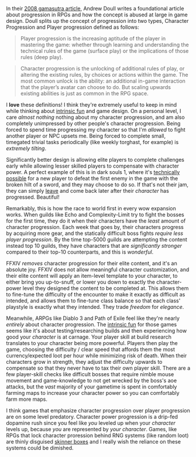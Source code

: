 In their [2008 gamasutra
article](https://www.gamasutra.com/view/news/111594/Opinion_On_Progression_In_Games.php),
Andrew Doull writes a foundational article about progression in RPGs and how
the concept is abused at large in game design. Doull splits up the concept of
progression into two types, Character Progression and Player progression
defined as follows:

> Player progression is the increasing aptitude of the player in mastering the
> game: whether through learning and understanding the technical rules of the
> game (surface play) or the implications of those rules (deep play).

> Character progression is the unlocking of additional rules of play, or
> altering the existing rules, by choices or actions within the game. The most
> common unlock is the ability: an additional in-game interaction that the
> player’s avatar can choose to do. But scaling upwards existing abilities is
> just as common in the RPG space.

I **love** these definitions! I think they're extremely useful to keep in mind
while thinking about [intrinsic fun](/posts/intrinsic-fun) and game design. On
a personal level, I care *almost nothing* nothing about my character progression,
and am also completely unimpressed by other people's character progression.
Being forced to spend time progressing my character so that I'm *allowed* to fight
another player or NPC upsets me. Being forced to complete small, timegated
trivial tasks periodically (like weekly torghast, for example) is *extremely
tilting*.

Significantly better design is allowing elite players to complete challenges
early while allowing lesser skilled players to compensate with character power.
A perfect example of this is in dark souls 1, where it's [technically
possible](https://youtu.be/K2NnqEb0Xr0?t=42) for a new player to defeat the
first enemy in the game with the broken hilt of a sword, and they may choose to
do so. If that's not their jam, they can simply
[leave](https://youtu.be/tNnmuu-9Q8M) and come back later after their
*character* has progressed. Beautiful!

Remarkably, this is how the race to world first in every wow expansion works.
When guilds like Echo and Complexity-Limit try to fight the bosses for the
first time, they do it when their characters have the *least* amount of character
progression. Each week that goes by, their characters progress by acquiring
more gear, and the statically difficult boss fights *require less player
progression*. By the time top-5000 guilds are attempting the content instead
top 10 guilds, they have characters that are *significantly stronger* compared
to their top-10 counterparts, and this is *wonderful*.

FFXIV *removes* character progression for their elite content, and
it's an absolute joy. FFXIV does not allow meaningful character customization,
and their elite content will apply an item-level template to your character, to
either bring you up-to-snuff, or lower you down to exactly the character-power
level they designed the content to be completed at. This allows them to
fine-tune the difficulty of the encounter to make it exactly as difficult as
intended, and allows them to fine-tune class balance so that each class' playstyle
is exactly what they intended. They trade *freedom* for *elegance*.

Meanwhile, ARPGs like Diablo 3 and Path of Exile feel like they're nearly
*entirely* about character progression. The [intrinsic fun](/posts/intrinsic-fun)
for those games seems like it's about testing/researching builds and then
experiencing how good your *character* is at carnage. Your player skill at
build research translates to your character being more powerful. Players then
play the game, choosing the difficulty / clear speed that affords them the most
currency/expected loot per hour while minimizing risk of death. When their
characters grow in strength, they adjust the difficulty upwards to compensate so
that they never have to tax their own player skill. There are a few player-skill
checks like difficult bosses that require nimble mouse movement and game-knowledge
to not get wrecked by the boss's aoe attacks, but the *vast* majority of your
gametime is spent in comfortably farming maps to increase your character power
so you can comfortably farm more maps.

I think games that emphasize character progression over player progression are on
some level predatory. Character power progression is a drip-fed dopamine rush since
you feel like *you* leveled up when your *character* levels up, because *you* are
represented by *your character*. Games, like RPGs that lock character
proression behind RNG systems (like random loot) are thinly disguised [skinner
boxes](https://en.wikipedia.org/wiki/Operant_conditioning_chamber) and I really wish
the reliance on these systems could be dimished.
